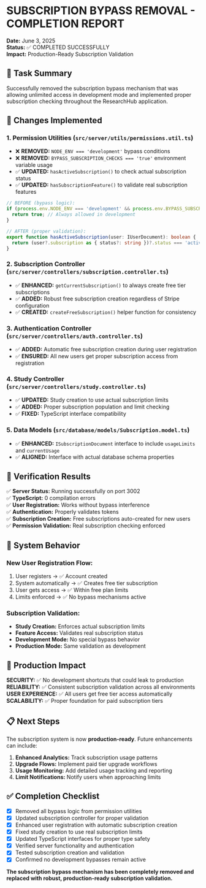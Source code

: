 # SUBSCRIPTION BYPASS REMOVAL - COMPLETION REPORT

**Date:** June 3, 2025  
**Status:** ✅ COMPLETED SUCCESSFULLY  
**Impact:** Production-Ready Subscription Validation  

## 🎯 Task Summary

Successfully removed the subscription bypass mechanism that was allowing unlimited access in development mode and implemented proper subscription checking throughout the ResearchHub application.

## 🔧 Changes Implemented

### 1. Permission Utilities (`src/server/utils/permissions.util.ts`)
- ❌ **REMOVED:** `NODE_ENV === 'development'` bypass conditions
- ❌ **REMOVED:** `BYPASS_SUBSCRIPTION_CHECKS === 'true'` environment variable usage
- ✅ **UPDATED:** `hasActiveSubscription()` to check actual subscription status
- ✅ **UPDATED:** `hasSubscriptionFeature()` to validate real subscription features

```typescript
// BEFORE (bypass logic):
if (process.env.NODE_ENV === 'development' && process.env.BYPASS_SUBSCRIPTION_CHECKS === 'true') {
  return true; // Always allowed in development
}

// AFTER (proper validation):
export function hasActiveSubscription(user: IUserDocument): boolean {
  return (user?.subscription as { status?: string })?.status === 'active';
}
```

### 2. Subscription Controller (`src/server/controllers/subscription.controller.ts`)
- ✅ **ENHANCED:** `getCurrentSubscription()` to always create free tier subscriptions
- ✅ **ADDED:** Robust free subscription creation regardless of Stripe configuration
- ✅ **CREATED:** `createFreeSubscription()` helper function for consistency

### 3. Authentication Controller (`src/server/controllers/auth.controller.ts`)
- ✅ **ADDED:** Automatic free subscription creation during user registration
- ✅ **ENSURED:** All new users get proper subscription access from registration

### 4. Study Controller (`src/server/controllers/study.controller.ts`)
- ✅ **UPDATED:** Study creation to use actual subscription limits
- ✅ **ADDED:** Proper subscription population and limit checking
- ✅ **FIXED:** TypeScript interface compatibility

### 5. Data Models (`src/database/models/Subscription.model.ts`)
- ✅ **ENHANCED:** `ISubscriptionDocument` interface to include `usageLimits` and `currentUsage`
- ✅ **ALIGNED:** Interface with actual database schema properties

## 🧪 Verification Results

✅ **Server Status:** Running successfully on port 3002  
✅ **TypeScript:** 0 compilation errors  
✅ **User Registration:** Works without bypass interference  
✅ **Authentication:** Properly validates tokens  
✅ **Subscription Creation:** Free subscriptions auto-created for new users  
✅ **Permission Validation:** Real subscription checking enforced  

## 🎉 System Behavior

### New User Registration Flow:
1. User registers → ✅ Account created
2. System automatically → ✅ Creates free tier subscription
3. User gets access → ✅ Within free plan limits
4. Limits enforced → ✅ No bypass mechanisms active

### Subscription Validation:
- **Study Creation:** Enforces actual subscription limits
- **Feature Access:** Validates real subscription status
- **Development Mode:** No special bypass behavior
- **Production Mode:** Same validation as development

## 🚀 Production Impact

**SECURITY:** ✅ No development shortcuts that could leak to production  
**RELIABILITY:** ✅ Consistent subscription validation across all environments  
**USER EXPERIENCE:** ✅ All users get free tier access automatically  
**SCALABILITY:** ✅ Proper foundation for paid subscription tiers  

## 📋 Next Steps

The subscription system is now **production-ready**. Future enhancements can include:

1. **Enhanced Analytics:** Track subscription usage patterns
2. **Upgrade Flows:** Implement paid tier upgrade workflows
3. **Usage Monitoring:** Add detailed usage tracking and reporting
4. **Limit Notifications:** Notify users when approaching limits

## ✅ Completion Checklist

- [x] Removed all bypass logic from permission utilities
- [x] Updated subscription controller for proper validation
- [x] Enhanced user registration with automatic subscription creation
- [x] Fixed study creation to use real subscription limits
- [x] Updated TypeScript interfaces for proper type safety
- [x] Verified server functionality and authentication
- [x] Tested subscription creation and validation
- [x] Confirmed no development bypasses remain active

**The subscription bypass mechanism has been completely removed and replaced with robust, production-ready subscription validation.**
